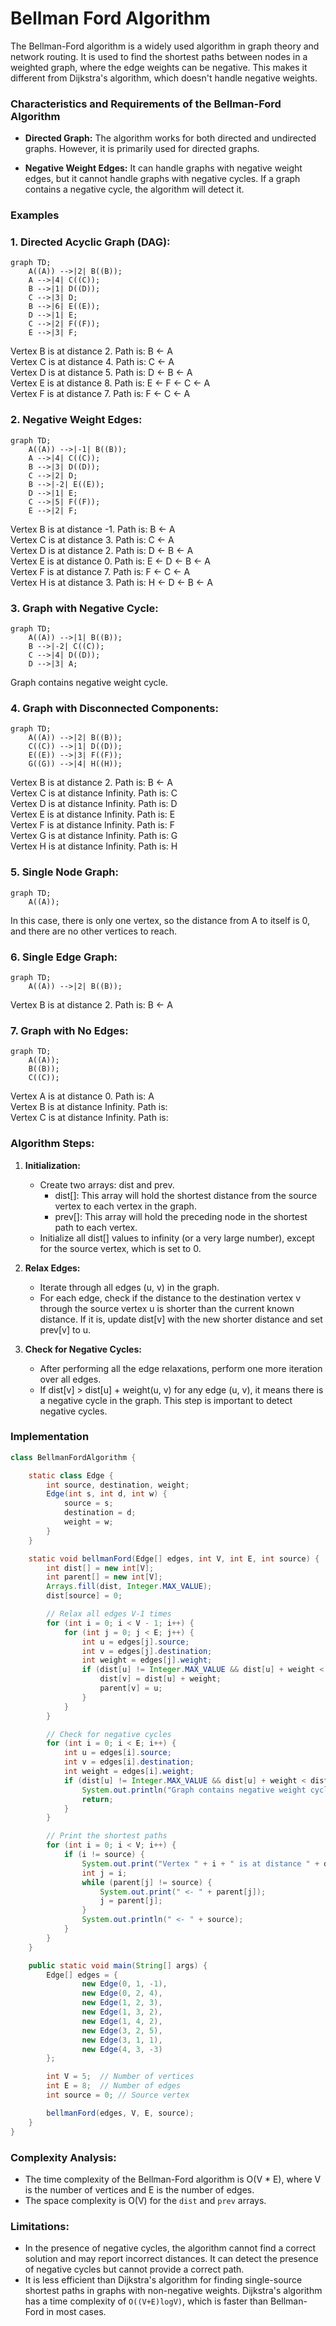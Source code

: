 # Bellman Ford Algorithm

The Bellman-Ford algorithm is a widely used algorithm in graph theory and network routing. It is used to find the shortest paths between nodes in a weighted graph, where the edge weights can be negative. This makes it different from Dijkstra's algorithm, which doesn't handle negative weights.

### Characteristics and Requirements of the Bellman-Ford Algorithm

- **Directed Graph:** The algorithm works for both directed and undirected graphs. However, it is primarily used for directed graphs.

- **Negative Weight Edges:** It can handle graphs with negative weight edges, but it cannot handle graphs with negative cycles. If a graph contains a negative cycle, the algorithm will detect it.

### Examples

### 1. Directed Acyclic Graph (DAG):

```mermaid
graph TD;
    A((A)) -->|2| B((B));
    A -->|4| C((C));
    B -->|1| D((D));
    C -->|3| D;
    B -->|6| E((E));
    D -->|1| E;
    C -->|2| F((F));
    E -->|3| F;
```
Vertex B is at distance 2. Path is: B <- A  
Vertex C is at distance 4. Path is: C <- A  
Vertex D is at distance 5. Path is: D <- B <- A  
Vertex E is at distance 8. Path is: E <- F <- C <- A  
Vertex F is at distance 7. Path is: F <- C <- A  

### 2. Negative Weight Edges:

```mermaid
graph TD;
    A((A)) -->|-1| B((B));
    A -->|4| C((C));
    B -->|3| D((D));
    C -->|2| D;
    B -->|-2| E((E));
    D -->|1| E;
    C -->|5| F((F));
    E -->|2| F;
```
Vertex B is at distance -1. Path is: B <- A  
Vertex C is at distance 3. Path is: C <- A  
Vertex D is at distance 2. Path is: D <- B <- A  
Vertex E is at distance 0. Path is: E <- D <- B <- A  
Vertex F is at distance 7. Path is: F <- C <- A  
Vertex H is at distance 3. Path is: H <- D <- B <- A  

### 3. Graph with Negative Cycle:

```mermaid
graph TD;
    A((A)) -->|1| B((B));
    B -->|-2| C((C));
    C -->|4| D((D));
    D -->|3| A;
```
Graph contains negative weight cycle. 

### 4. Graph with Disconnected Components:

```mermaid
graph TD;
    A((A)) -->|2| B((B));
    C((C)) -->|1| D((D));
    E((E)) -->|3| F((F));
    G((G)) -->|4| H((H));
```

Vertex B is at distance 2. Path is: B <- A  
Vertex C is at distance Infinity. Path is: C  
Vertex D is at distance Infinity. Path is: D  
Vertex E is at distance Infinity. Path is: E  
Vertex F is at distance Infinity. Path is: F  
Vertex G is at distance Infinity. Path is: G  
Vertex H is at distance Infinity. Path is: H  


### 5. Single Node Graph:

```mermaid
graph TD;
    A((A));
```
In this case, there is only one vertex, so the distance from A to itself is 0, and there are no other vertices to reach.

### 6. Single Edge Graph:

```mermaid
graph TD;
    A((A)) -->|2| B((B));
```
Vertex B is at distance 2. Path is: B <- A  

### 7. Graph with No Edges:

```mermaid
graph TD;
    A((A));
    B((B));
    C((C));
```
Vertex A is at distance 0. Path is: A  
Vertex B is at distance Infinity. Path is:   
Vertex C is at distance Infinity. Path is:   


### Algorithm Steps:

1. **Initialization:**
    - Create two arrays: dist and prev.
        - dist[]: This array will hold the shortest distance from the source vertex to each vertex in the graph.
        - prev[]: This array will hold the preceding node in the shortest path to each vertex.
    - Initialize all dist[] values to infinity (or a very large number), except for the source vertex, which is set to 0.

2. **Relax Edges:**
    - Iterate through all edges (u, v) in the graph.
    - For each edge, check if the distance to the destination vertex v through the source vertex u is shorter than the current known distance. If it is, update dist[v] with the new shorter distance and set prev[v] to u.

3. **Check for Negative Cycles:**
    - After performing all the edge relaxations, perform one more iteration over all edges.
    - If dist[v] > dist[u] + weight(u, v) for any edge (u, v), it means there is a negative cycle in the graph. This step is important to detect negative cycles.


### Implementation

```java
class BellmanFordAlgorithm {

    static class Edge {
        int source, destination, weight;
        Edge(int s, int d, int w) {
            source = s;
            destination = d;
            weight = w;
        }
    }

    static void bellmanFord(Edge[] edges, int V, int E, int source) {
        int dist[] = new int[V];
        int parent[] = new int[V];
        Arrays.fill(dist, Integer.MAX_VALUE);
        dist[source] = 0;

        // Relax all edges V-1 times
        for (int i = 0; i < V - 1; i++) {
            for (int j = 0; j < E; j++) {
                int u = edges[j].source;
                int v = edges[j].destination;
                int weight = edges[j].weight;
                if (dist[u] != Integer.MAX_VALUE && dist[u] + weight < dist[v]) {
                    dist[v] = dist[u] + weight;
                    parent[v] = u;
                }
            }
        }

        // Check for negative cycles
        for (int i = 0; i < E; i++) {
            int u = edges[i].source;
            int v = edges[i].destination;
            int weight = edges[i].weight;
            if (dist[u] != Integer.MAX_VALUE && dist[u] + weight < dist[v]) {
                System.out.println("Graph contains negative weight cycle");
                return;
            }
        }

        // Print the shortest paths
        for (int i = 0; i < V; i++) {
            if (i != source) {
                System.out.print("Vertex " + i + " is at distance " + dist[i] + ". Path is: " + i);
                int j = i;
                while (parent[j] != source) {
                    System.out.print(" <- " + parent[j]);
                    j = parent[j];
                }
                System.out.println(" <- " + source);
            }
        }
    }

    public static void main(String[] args) {
        Edge[] edges = {
                new Edge(0, 1, -1),
                new Edge(0, 2, 4),
                new Edge(1, 2, 3),
                new Edge(1, 3, 2),
                new Edge(1, 4, 2),
                new Edge(3, 2, 5),
                new Edge(3, 1, 1),
                new Edge(4, 3, -3)
        };

        int V = 5;  // Number of vertices
        int E = 8;  // Number of edges
        int source = 0; // Source vertex

        bellmanFord(edges, V, E, source);
    }
}

```

### Complexity Analysis:
- The time complexity of the Bellman-Ford algorithm is O(V * E), where V is the number of vertices and E is the number of edges.
- The space complexity is O(V) for the `dist` and `prev` arrays.

### Limitations:
- In the presence of negative cycles, the algorithm cannot find a correct solution and may report incorrect distances. It can detect the presence of negative cycles but cannot provide a correct path.
- It is less efficient than Dijkstra's algorithm for finding single-source shortest paths in graphs with non-negative weights. Dijkstra's algorithm has a time complexity of `O((V+E)logV)`, which is faster than Bellman-Ford in most cases.